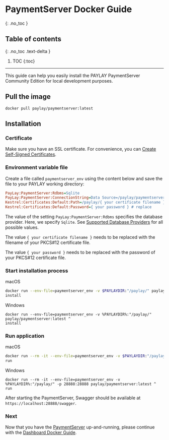 # PaymentServer Docker Guide
{: .no_toc }

## Table of contents
{: .no_toc .text-delta }

1. TOC
{:toc}

---
This guide can help you easily install the PAYLAY PaymentServer Community Edition for local development purposes.

## Pull the image
~~~ shell
docker pull paylay/paymentserver:latest
~~~

## Installation

### Certificate
Make sure you have an SSL certificate. For convenience, you can [Create Self-Signed Certificates](../create-self-signed-certificate.md).

### Environment variable file
Create a file called `paymentserver_env` using the content below and save the file to your PAYLAY working directory:
~~~ ini
PayLay:PaymentServer:Rdbms=Sqlite
PayLay:PaymentServer:ConnectionString=Data Source=/paylay/paymentserver.sqlite
Kestrel:Certificates:Default:Path=/paylay/{ your certificate filename } # replace
Kestrel:Certificates:Default:Password={ your password } # replace
~~~
The value of the setting `PayLay:PaymentServer:Rdbms` specifies the database provider. Here, we specify `Sqlite`. See [Supported Database Providers](/paymentserver/supported-database-providers) for all possible values.

The value `{ your certificate filename }` needs to be replaced with the filename of your PKCS#12 certificate file.

The value `{ your password }` needs to be replaced with the password of your PKCS#12 certificate file.

### Start installation process

macOS
~~~ bash
docker run --env-file=paymentserver_env -v $PAYLAYDIR:"/paylay/" paylay/paymentserver:latest \
install
~~~

Windows
~~~ shell
docker run --env-file=paymentserver_env -v %PAYLAYDIR%:"/paylay/" paylay/paymentserver:latest ^
install
~~~

### Run application

macOS
~~~ bash
docker run --rm -it --env-file=paymentserver_env -v $PAYLAYDIR:"/paylay/" -p 28888:28888 paylay/paymentserver:latest \
run
~~~

Windows
~~~ shell
docker run --rm -it --env-file=paymentserver_env -v %PAYLAYDIR%:"/paylay/" -p 28888:28888 paylay/paymentserver:latest ^
run
~~~

After starting the PaymentServer, Swagger should be available at `https://localhost:28888/swagger`.

### Next
Now that you have the [PaymentServer](paymentserver/readme.md) up-and-running, please continue with the [Dashboard Docker Guide](dashboard/docker.md).